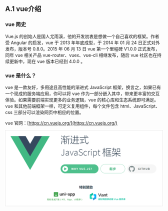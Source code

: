## A.1 vue介绍

### vue 简史

Vue.js 的创始人是国人尤雨溪，他的开发初衷是想做一个自己喜欢的框架。作者受 Angular 的启发，vue 于 2013 年年底成型，于 2014 年 01 月 24 日正式对外发布，版本号 0.8.0。2015 年 06 月 13 日 vue 第一个里程碑 V1.0.0 正式发布，同年 vue 相关产品 vue-router、vuex、vue-cli 相继发布，随后 vue 社区也在持续更新中，现在 vue 版本已经到 4.0.0 。

### vue 是什么？

vue 是一款友好，多用途且高性能的渐进式 JavaScript 框架，换言之，如果已有一个现成的服务端应用，你可以将 vue 作为一部分嵌入其中，带来更丰富的交互体验。如果需要前端实现更多的业务逻辑，vue 的核心库和生态系统即可满足。vue 和其他前端框架一样，可定义复用组件，每个文件包含 html、JavaScript、css 三部分可以渲染网页中相应的位置。

vue 官网：[https://cn.vuejs.org/](https://cn.vuejs.org/)

![vue 官网图片](images/vue.png)